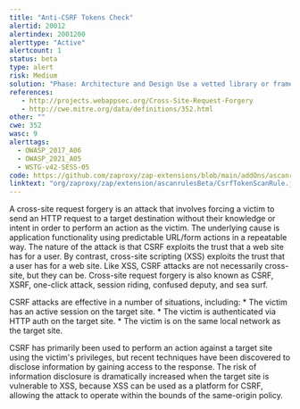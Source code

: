 ```yaml
---
title: "Anti-CSRF Tokens Check"
alertid: 20012
alertindex: 2001200
alerttype: "Active"
alertcount: 1
status: beta
type: alert
risk: Medium
solution: "Phase: Architecture and Design Use a vetted library or framework that does not allow this weakness to occur or provides constructs that make this weakness easier to avoid. For example, use anti-CSRF packages such as the OWASP CSRFGuard.  Phase: Implementation Ensure that your application is free of cross-site scripting issues, because most CSRF defenses can be bypassed using attacker-controlled script.  Phase: Architecture and Design Generate a unique nonce for each form, place the nonce into the form, and verify the nonce upon receipt of the form. Be sure that the nonce is not predictable (CWE-330). Note that this can be bypassed using XSS.  Identify especially dangerous operations. When the user performs a dangerous operation, send a separate confirmation request to ensure that the user intended to perform that operation. Note that this can be bypassed using XSS.  Use the ESAPI Session Management control. This control includes a component for CSRF.  Do not use the GET method for any request that triggers a state change.  Phase: Implementation Check the HTTP Referer header to see if the request originated from an expected page. This could break legitimate functionality, because users or proxies may have disabled sending the Referer for privacy reasons."
references:
   - http://projects.webappsec.org/Cross-Site-Request-Forgery
   - http://cwe.mitre.org/data/definitions/352.html
other: ""
cwe: 352
wasc: 9
alerttags: 
  - OWASP_2017_A06
  - OWASP_2021_A05
  - WSTG-v42-SESS-05
code: https://github.com/zaproxy/zap-extensions/blob/main/addOns/ascanrulesBeta/src/main/java/org/zaproxy/zap/extension/ascanrulesBeta/CsrfTokenScanRule.java
linktext: "org/zaproxy/zap/extension/ascanrulesBeta/CsrfTokenScanRule.java"
---
```

A cross-site request forgery is an attack that involves forcing a victim to send an HTTP request to a target destination without their knowledge or intent in order to perform an action as the victim. The underlying cause is application functionality using predictable URL/form actions in a repeatable way. The nature of the attack is that CSRF exploits the trust that a web site has for a user. By contrast, cross-site scripting (XSS) exploits the trust that a user has for a web site. Like XSS, CSRF attacks are not necessarily cross-site, but they can be. Cross-site request forgery is also known as CSRF, XSRF, one-click attack, session riding, confused deputy, and sea surf.

CSRF attacks are effective in a number of situations, including:
    * The victim has an active session on the target site.
    * The victim is authenticated via HTTP auth on the target site.
    * The victim is on the same local network as the target site.

CSRF has primarily been used to perform an action against a target site using the victim's privileges, but recent techniques have been discovered to disclose information by gaining access to the response. The risk of information disclosure is dramatically increased when the target site is vulnerable to XSS, because XSS can be used as a platform for CSRF, allowing the attack to operate within the bounds of the same-origin policy.
